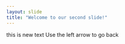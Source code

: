 ```yaml
---
layout: slide
title: "Welcome to our second slide!"
---
```

this is new text
Use the left arrow to go back

